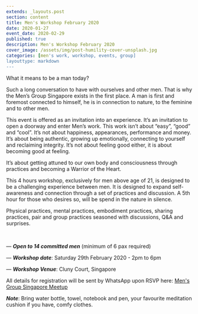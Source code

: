 ```yaml
---
extends: _layouts.post
section: content
title: Men's Workshop February 2020
date: 2020-01-27
event_date: 2020-02-29
published: true
description: Men's Workshop February 2020
cover_image: /assets/img/post-humility-cover-unsplash.jpg
categories: [men's work, workshop, events, group]
layouttype: markdown
---
```



What it means to be a man today?

Such a long conversation to have with ourselves and other men. That is why the Men’s Group Singapore exists in the first place.
A man is first and foremost connected to himself, he is in connection to nature, to the feminine and to other men.

This event is offered as an invitation into an experience. It’s an invitation to open a doorway and enter Men’s work. This work isn’t about “easy”, “good” and “cool”. It’s not about happiness, appearances, performance and money.
It’s about being authentic, growing up emotionally, connecting to yourself and reclaiming integrity.
It’s not about feeling good either, it is about becoming good at feeling.

It’s about getting attuned to our own body and consciousness through practices and becoming a Warrior of the Heart.

This 4 hours workshop, exclusively for men above age of 21, is designed to be a challenging experience between men. It is designed to expand self-awareness and connection through a set of practices and discussion. A 5th hour for those who desires so, will be spend in the nature in silence.

Physical practices, mental practices, embodiment practices, sharing practices, pair and group practices seasoned with discussions, Q&A and surprises.


&nbsp;

— _**Open to 14 committed men**_ (minimum of 6 pax required)

— _**Workshop date**_: Saturday 29th February 2020 - 2pm to 6pm

— _**Workshop Venue**_: Cluny Court, Singapore

All details for registration will be sent by WhatsApp upon RSVP here: <a href="https://www.meetup.com/The-Mens-Group-Singapore/events/268234224/" class="uppercase font-semibold tracking-wide mb-2" target="_blank">Men's Group Singapore Meetup</a>



_**Note**_:
Bring water bottle, towel, notebook and pen, your favourite meditation cushion if you have, comfy clothes.

